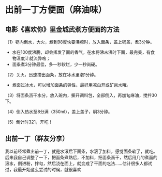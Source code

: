 
# 出前一丁方便面（麻油味）

## 电影《喜欢你》里金城武煮方便面的方法

（1）锅内倒水，大火，煮到98度快要沸腾时，放入面条，盖上锅盖，煮3分钟。
- 水在100度沸腾，却会挥发了面的香气，在水将沸未沸时下面，最完美，有食物温度计就流弊咯；
- 面条煮3分钟最佳，多一秒软烂，少一秒尚硬。

（2）关火，迅速捞出面条，放在冰水里泡1分钟。

- 煮面过冰水，可以增加面条的弹性，最好用凉白开或矿泉水哦。

（3）将面条沥干水分，放入碗内，撕开调料包，全部倒入，再加1g麻油，搅拌30下。

（4）倒入热水至8分满（350ml），盖上盖子，焖3分钟。

（5）倒计时321，开吃！


## 出前一丁（群友分享）
我以前经常煮出前一丁，就是水滚后下面条，水滚了加料，感觉面条软了，就吃。后来我自己调整了一下，把面条煮熟后，不加料，把面条沥干，然后用几勺煮面的滚水，倒进粉，拌匀，然后浇在面上，就变成了干面的吃法……估计很多人都试过，我最开始这么尝试的时候，就很喜欢

